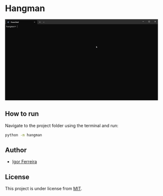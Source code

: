 # Hangman

![Hangman](demo.gif)

## How to run

Navigate to the project folder using the terminal and run:

```bash
python -m hangman
```

## Author

-   [Igor Ferreira](https://github.com/ig0r-ferreira)

## License

This project is under license from [MIT](LICENSE).
